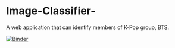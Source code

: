 # Image-Classifier-
A web application that can identify members of K-Pop group, BTS. 

[![Binder](https://mybinder.org/badge_logo.svg)](https://mybinder.org/v2/gh/iakhil/Image-Classifier-/tree/master/HEAD?filepath=%2Fvoila%2Frender%2FClassifier.ipynb)
